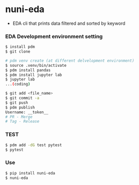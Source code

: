 # nuni-eda
 - EDA cli that prints data filtered and sorted by keyword


### EDA Development environment setting
```bash
$ install pdm
$ git clone

# pdm venv create (at different delvelopment environment)
$ source .venv/bin/activate
$ pdm install pandas
$ pdm install jupyter lab
$ jupyter lab
...(coding)

$ git add <file_name>
$ git commit -a
$ git push
$ pdm publish
Username: __token__
# PR - Merge
# Tag - Release
```

### TEST
```bash
$ pdm add -dG test pytest
$ pytest
```


### Use
```bash
$ pip install nuni-eda
$ nuni-eda

```
